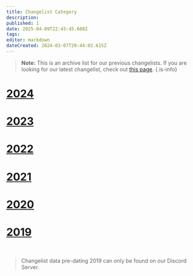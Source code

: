 ```yaml
---
title: Changelist Category
description: 
published: 1
date: 2025-04-09T22:43:45.608Z
tags: 
editor: markdown
dateCreated: 2024-03-07T20:44:02.615Z
---
```


> **Note:** This is an archive list for our previous changelists. If you are looking for our latest changelist, check out [this page](/en/changelists/changelist-2025).
{.is-info}

# [2024](/en/changelists/changelist-2024)
# [2023](/en/changelists/changelist-2023)
# [2022](/en/changelists/changelist-2022)
# [2021](/en/changelists/changelist-2021)
# [2020](/en/changelists/changelist-2020)
# [2019](/en/changelists/changelist-2019)
<br />

>  Changelist data pre-dating 2019 can only be found on our Discord Server.